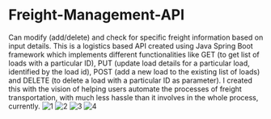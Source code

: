 # Freight-Management-API
Can modify (add/delete) and check for specific freight information based on input details.
This is a logistics based API created using Java Spring Boot framework which implements different functionalities like GET (to get list of loads with a particular ID), PUT (update load details for a particular load, identified by the load id), POST (add a new load to the existing list of loads) and DELETE (to delete a load with a particular ID as parameter).
I created this with the vision of helping users automate the processes of freight transportation, with much less hassle than it involves in the whole process, currently.
![1](https://github.com/403-found/Freight-Management-API/assets/119352725/fcb37fd6-cb68-4f5a-9426-34cdb63a2871)
![2](https://github.com/403-found/Freight-Management-API/assets/119352725/45ccec46-50d6-418f-83b7-61178299e540)
![3](https://github.com/403-found/Freight-Management-API/assets/119352725/e9bf9502-3d8b-479e-bab7-62636a4fb026)
![4](https://github.com/403-found/Freight-Management-API/assets/119352725/2a3e9f1d-f828-4472-8886-2ba81dfae54e)
